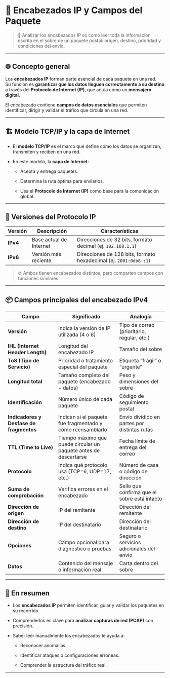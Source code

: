 
# 🧩 Encabezados IP y Campos del Paquete

> 💭 Analizar los encabezados IP es como leer toda la información escrita en el sobre de un paquete postal: origen, destino, prioridad y condiciones del envío.

---

## 🌐 Concepto general

Los **encabezados IP** forman parte esencial de cada paquete en una red.  
Su función es **garantizar que los datos lleguen correctamente a su destino** a través del **Protocolo de Internet (IP)**, que actúa como un **mensajero digital**.

El encabezado contiene **campos de datos esenciales** que permiten identificar, dirigir y validar el tráfico que circula en una red.

---

## 🏗️ Modelo TCP/IP y la capa de Internet

- El **modelo TCP/IP** es el marco que define cómo los datos se organizan, transmiten y reciben en una red.
    
- En este modelo, la **capa de Internet**:
    
    - Acepta y entrega paquetes.
        
    - Determina la ruta óptima para enviarlos.
        
    - Usa el **Protocolo de Internet (IP)** como base para la comunicación global.
        

---

## 🔢 Versiones del Protocolo IP

|Versión|Descripción|Características|
|---|---|---|
|**IPv4**|Base actual de Internet|Direcciones de 32 bits, formato decimal (ej. `192.168.1.1`)|
|**IPv6**|Versión más reciente|Direcciones de 128 bits, formato hexadecimal (ej. `2001:0db8::1`)|

> ⚙️ Ambos tienen encabezados distintos, pero comparten campos con funciones similares.

---

## 📦 Campos principales del encabezado IPv4

|Campo|Significado|Analogía|
|---|---|---|
|**Versión**|Indica la versión de IP utilizada (4 o 6)|Tipo de correo (prioritario, regular, etc.)|
|**IHL (Internet Header Length)**|Longitud del encabezado IP|Tamaño del sobre|
|**ToS (Tipo de Servicio)**|Prioridad o tratamiento especial del paquete|Etiqueta “frágil” o “urgente”|
|**Longitud total**|Tamaño completo del paquete (encabezado + datos)|Peso y dimensiones del sobre|
|**Identificación**|Número único de cada paquete|Código de seguimiento postal|
|**Indicadores y Desfase de fragmentos**|Indican si el paquete fue fragmentado y cómo reensamblarlo|Envío dividido en partes por distintas rutas|
|**TTL (Time to Live)**|Tiempo máximo que puede circular un paquete antes de descartarse|Fecha límite de entrega del correo|
|**Protocolo**|Indica qué protocolo usa (TCP=6, UDP=17, etc.)|Número de casa o código de dirección|
|**Suma de comprobación**|Verifica errores en el encabezado|Sello que confirma que el sobre está intacto|
|**Dirección de origen**|IP del remitente|Dirección del remitente|
|**Dirección de destino**|IP del destinatario|Dirección del destinatario|
|**Opciones**|Campo opcional para diagnóstico o pruebas|Seguro o servicios adicionales del envío|
|**Datos**|Contenido del mensaje o información real|Carta dentro del sobre|

---

## 🧠 En resumen

- Los **encabezados IP** permiten identificar, guiar y validar los paquetes en su recorrido.
    
- Comprenderlos es clave para **analizar capturas de red (PCAP)** con precisión.
    
- Saber leer manualmente los encabezados te ayuda a:
    
    - Reconocer anomalías.
        
    - Identificar ataques o configuraciones erróneas.
        
    - Comprender la estructura del tráfico real.
        

---

